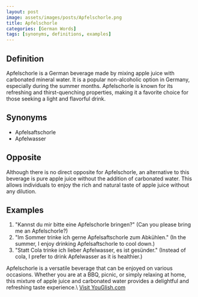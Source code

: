 ```yaml
---
layout: post
image: assets/images/posts/Apfelschorle.png
title: Apfelschorle
categories: [German Words]
tags: [synonyms, definitions, examples]
---
```


## Definition

Apfelschorle is a German beverage made by mixing apple juice with carbonated mineral water. It is a popular non-alcoholic option in Germany, especially during the summer months. Apfelschorle is known for its refreshing and thirst-quenching properties, making it a favorite choice for those seeking a light and flavorful drink.

## Synonyms

- Apfelsaftschorle
- Apfelwasser

## Opposite

Although there is no direct opposite for Apfelschorle, an alternative to this beverage is pure apple juice without the addition of carbonated water. This allows individuals to enjoy the rich and natural taste of apple juice without any dilution.

## Examples

1. "Kannst du mir bitte eine Apfelschorle bringen?" (Can you please bring me an Apfelschorle?)
2. "Im Sommer trinke ich gerne Apfelsaftschorle zum Abkühlen." (In the summer, I enjoy drinking Apfelsaftschorle to cool down.)
3. "Statt Cola trinke ich lieber Apfelwasser, es ist gesünder." (Instead of cola, I prefer to drink Apfelwasser as it is healthier.)

Apfelschorle is a versatile beverage that can be enjoyed on various occasions. Whether you are at a BBQ, picnic, or simply relaxing at home, this mixture of apple juice and carbonated water provides a delightful and refreshing taste experience.\ <a id="yg-widget-0" class="youglish-widget" data-query="Apfelschorle" data-lang="german" data-components="8412" data-auto-start="0" data-bkg-color="theme_light" data-title="How%20to%20pronounce%20Apfelschorle%20in%20German"  rel="nofollow" href="https://youglish.com">Visit YouGlish.com</a><script async src="https://youglish.com/public/emb/widget.js" charset="utf-8"></script>